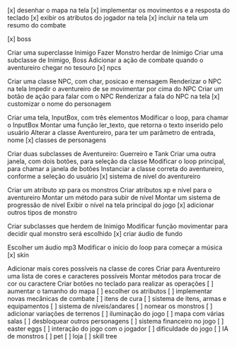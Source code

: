 [x] desenhar o mapa na tela [x] implementar os movimentos e a resposta do teclado [x] exibir os atributos do jogador na tela [x] incluir na tela um resumo do combate

[x] boss

Criar uma superclasse Inimigo
Fazer Monstro herdar de Inimigo
Criar uma subclasse de Inimigo, Boss
Adicionar a ação de combate quando o aventureiro chegar no tesouro
[x] npcs

Criar uma classe NPC, com char, posicao e mensagem
Renderizar o NPC na tela
Impedir o aventureiro de se movimentar por cima do NPC
Criar um botão de ação para falar com o NPC
Renderizar a fala do NPC na tela
[x] customizar o nome do personagem

Criar uma tela, InputBox, com três elementos
Modificar o loop, para chamar o InputBox
Montar uma função ler_texto, que retorna o texto inserido pelo usuário
Alterar a classe Aventureiro, para ter um parâmetro de entrada, nome
[x] classes de personagens

Criar duas subclasses de Aventureiro: Guerreiro e Tank
Criar uma outra janela, com dois botões, para seleção da classe
Modificar o loop principal, para chamar a janela de botões
Instanciar a classe correta do aventureiro, conforme a seleção do usuário
[x] sistema de nível do aventureiro

Criar um atributo xp para os monstros
Criar atributos xp e nível para o aventureiro
Montar um método para subir de nível
Montar um sistema de progressão de nível
Exibir o nível na tela principal do jogo
[x] adicionar outros tipos de monstro

Criar subclasses que herdem de Inimigo
Modificar função movimentar para decidir qual monstro será escolhido
[x] criar áudio de fundo

Escolher um áudio mp3
Modificar o início do loop para começar a música
[x] skin

Adicionar mais cores possíveis na classe de cores
Criar para Aventureiro uma lista de cores e caracteres possíveis
Montar métodos para trocar de cor ou caractere
Criar botões no teclado para realizar as operações
[ ] aumentar o tamanho do mapa 
[ ] escolher os atributos 
[ ] implementar novas mecânicas de combate 
[ ] itens de cura 
[ ] sistema de itens, armas e equipamentos 
[ ] sistema de níveis/andares 
[ ] nomear os monstros 
[ ] adicionar variações de terrenos 
[ ] iluminação do jogo 
[ ] mapa com várias salas 
[ ] desbloquear outros personagens 
[ ] sistema financeiro no jogo 
[ ] easter eggs 
[ ] interação do jogo com o jogador 
[ ] dificuldade do jogo 
[ ] IA de monstros 
[ ] pet 
[ ] loja 
[ ] skill tree
